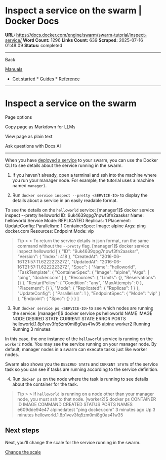 # Inspect a service on the swarm | Docker Docs

**URL:** https://docs.docker.com/engine/swarm/swarm-tutorial/inspect-service/
**Word Count:** 1296
**Links Count:** 639
**Scraped:** 2025-07-16 01:48:09
**Status:** completed

---

Back

[Manuals](https://docs.docker.com/manuals/)

  * [Get started](https://docs.docker.com/get-started/)   * [Guides](https://docs.docker.com/guides/)   * [Reference](https://docs.docker.com/reference/)

* * *

# Inspect a service on the swarm

Page options

Copy page as Markdown for LLMs

View page as plain text

Ask questions with Docs AI

* * *

When you have [deployed a service](https://docs.docker.com/engine/swarm/swarm-tutorial/deploy-service/) to your swarm, you can use the Docker CLI to see details about the service running in the swarm.

  1. If you haven't already, open a terminal and ssh into the machine where you run your manager node. For example, the tutorial uses a machine named `manager1`.

  2. Run `docker service inspect --pretty <SERVICE-ID>` to display the details about a service in an easily readable format.

To see the details on the `helloworld` service:                    [manager1]$ docker service inspect --pretty helloworld                    ID:		9uk4639qpg7npwf3fn2aasksr          Name:		helloworld          Service Mode:	REPLICATED           Replicas:		1          Placement:          UpdateConfig:           Parallelism:	1          ContainerSpec:           Image:		alpine           Args:	ping docker.com          Resources:          Endpoint Mode:  vip          

> Tip >  > To return the service details in json format, run the same command without the `--pretty` flag.                    [manager1]$ docker service inspect helloworld          [          {              "ID": "9uk4639qpg7npwf3fn2aasksr",              "Version": {                  "Index": 418              },              "CreatedAt": "2016-06-16T21:57:11.622222327Z",              "UpdatedAt": "2016-06-16T21:57:11.622222327Z",              "Spec": {                  "Name": "helloworld",                  "TaskTemplate": {                      "ContainerSpec": {                          "Image": "alpine",                          "Args": [                              "ping",                              "docker.com"                          ]                      },                      "Resources": {                          "Limits": {},                          "Reservations": {}                      },                      "RestartPolicy": {                          "Condition": "any",                          "MaxAttempts": 0                      },                      "Placement": {}                  },                  "Mode": {                      "Replicated": {                          "Replicas": 1                      }                  },                  "UpdateConfig": {                      "Parallelism": 1                  },                  "EndpointSpec": {                      "Mode": "vip"                  }              },              "Endpoint": {                  "Spec": {}              }          }          ]          

  3. Run `docker service ps <SERVICE-ID>` to see which nodes are running the service:                    [manager1]$ docker service ps helloworld                    NAME                                    IMAGE   NODE     DESIRED STATE  CURRENT STATE           ERROR               PORTS          helloworld.1.8p1vev3fq5zm0mi8g0as41w35  alpine  worker2  Running        Running 3 minutes          

In this case, the one instance of the `helloworld` service is running on the `worker2` node. You may see the service running on your manager node. By default, manager nodes in a swarm can execute tasks just like worker nodes.

Swarm also shows you the `DESIRED STATE` and `CURRENT STATE` of the service task so you can see if tasks are running according to the service definition.

  4. Run `docker ps` on the node where the task is running to see details about the container for the task.

> Tip >  > If `helloworld` is running on a node other than your manager node, you must ssh to that node.                    [worker2]$ docker ps                    CONTAINER ID        IMAGE               COMMAND             CREATED             STATUS              PORTS               NAMES          e609dde94e47        alpine:latest       "ping docker.com"   3 minutes ago       Up 3 minutes                            helloworld.1.8p1vev3fq5zm0mi8g0as41w35          

## Next steps

Next, you'll change the scale for the service running in the swarm.

[Change the scale](https://docs.docker.com/engine/swarm/swarm-tutorial/scale-service/)